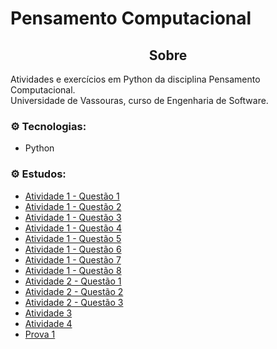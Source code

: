 # Pensamento Computacional

<div align="center">
    <h2>Sobre</h2>
</div>

Atividades e exercícios em Python da disciplina Pensamento Computacional.<br>
Universidade de Vassouras, curso de Engenharia de Software.<br>

### ⚙️ Tecnologias:
* Python

### ⚙️ Estudos:
* [Atividade 1 - Questão 1](https://github.com/Bruno5477/listas_pensamento_computacional/blob/main/atividade1-questao1.py)
* [Atividade 1 - Questão 2](https://github.com/Bruno5477/listas_pensamento_computacional/blob/main/atividade1-questao2.py)
* [Atividade 1 - Questão 3](https://github.com/Bruno5477/listas_pensamento_computacional/blob/main/atividade1-questao3.py)
* [Atividade 1 - Questão 4](https://github.com/Bruno5477/listas_pensamento_computacional/blob/main/atividade1-questao4.py)
* [Atividade 1 - Questão 5](https://github.com/Bruno5477/listas_pensamento_computacional/blob/main/atividade1-questao5.py)
* [Atividade 1 - Questão 6](https://github.com/Bruno5477/listas_pensamento_computacional/blob/main/atividade1-questao6.py)
* [Atividade 1 - Questão 7](https://github.com/Bruno5477/listas_pensamento_computacional/blob/main/atividade1-questao7.py)
* [Atividade 1 - Questão 8](https://github.com/Bruno5477/listas_pensamento_computacional/blob/main/atividade1-questao8.py)
* [Atividade 2 - Questão 1](https://github.com/Bruno5477/listas_pensamento_computacional/blob/main/atividade2-questao1.py)
* [Atividade 2 - Questão 2](https://github.com/Bruno5477/listas_pensamento_computacional/blob/main/atividade2-questao2.py)
* [Atividade 2 - Questão 3](https://github.com/Bruno5477/listas_pensamento_computacional/blob/main/atividade2-questao3.py)
* [Atividade 3](https://github.com/Bruno5477/listas_pensamento_computacional/blob/main/atividade-08-04.py)
* [Atividade 4](https://github.com/Bruno5477/listas_pensamento_computacional/blob/main/atividade4-hamburguer.py)
* [Prova 1](https://github.com/Bruno5477/listas_pensamento_computacional/tree/main/P1)
  




